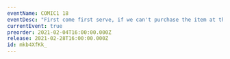 ```yaml
---
eventName: COMIC1 18
eventDesc: "First come first serve, if we can't purchase the item at the event, we will refund you afterwards. We may provide you with updated prices or set purchase requirements as further information is released from the doujin circles, but only if necessary."
currentEvent: true
preorder: 2021-02-04T16:00:00.000Z
release: 2021-02-28T16:00:00.000Z
id: mkb4XfKk_
---
```

